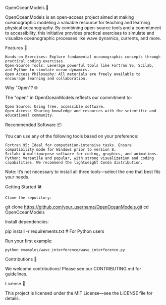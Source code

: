 OpenOceanModels 🌊

OpenOceanModels is an open-access project aimed at making oceanographic modeling a valuable resource for teaching and learning physical oceanography. By combining open-source tools and a commitment to accessibility, this initiative provides practical exercises to simulate and visualize oceanographic processes like wave dynamics, currents, and more.

Features 🚀

    Hands-on Exercises: Explore fundamental oceanographic concepts through practical coding exercises.
    Open-Source Tools: Leverage powerful tools like Fortran 95, Scilab, and Python to simulate ocean dynamics.
    Open Access Philosophy: All materials are freely available to encourage learning and collaboration.

Why "Open"? 🌐

The "open" in OpenOceanModels reflects our commitment to:

    Open Source: Using free, accessible software.
    Open Access: Sharing knowledge and resources with the scientific and educational community.

Recommended Software 📦

You can use any of the following tools based on your preference:

    Fortran 95: Ideal for computation-intensive tasks. Ensure compatibility mode for Windows prior to version 8.
    Scilab: A multipurpose software for coding, graphics, and animations.
    Python: Versatile and popular, with strong visualization and coding capabilities. We recommend the lightweight Conda distribution.

Note: It’s not necessary to install all three tools—select the one that best fits your needs.

Getting Started 🛠️

    Clone the repository:

git clone https://github.com/your_username/OpenOceanModels.git
cd OpenOceanModels

Install dependencies:

pip install -r requirements.txt  # For Python users

Run your first example:

    python examples/wave_interference/wave_interference.py

Contributions 🤝

We welcome contributions! Please see our CONTRIBUTING.md for guidelines.

License 📝

This project is licensed under the MIT License—see the LICENSE file for details.
